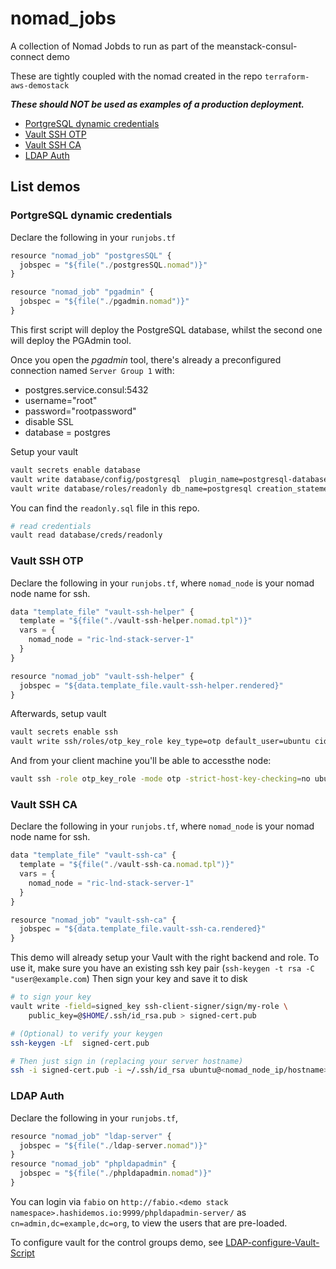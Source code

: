# nomad_jobs <!-- omit in toc -->

A collection of Nomad Jobds to run as part of the meanstack-consul-connect demo

These are tightly coupled with the nomad created in the repo `terraform-aws-demostack`

***These should NOT be used as examples of a production deployment.***
- [PortgreSQL dynamic credentials](#portgresql-dynamic-credentials)
- [Vault SSH OTP](#vault-ssh-otp)
- [Vault SSH CA](#vault-ssh-ca)
- [LDAP Auth](#ldap-auth)

## List demos <!-- omit in toc -->
<a id="markdown-portgresql-dynamic-credentials" name="portgresql-dynamic-credentials"></a>
### PortgreSQL dynamic credentials
Declare the following in your `runjobs.tf`
``` javascript
resource "nomad_job" "postgresSQL" {
  jobspec = "${file("./postgresSQL.nomad")}"
}

resource "nomad_job" "pgadmin" {
  jobspec = "${file("./pgadmin.nomad")}"
}
```
This first script will deploy the PostgreSQL database, whilst the second one will deploy the PGAdmin tool.

Once you open the _pgadmin_ tool, there's already a preconfigured connection named `Server Group 1` with:
* postgres.service.consul:5432
* username="root"
* password="rootpassword"
* disable SSL
* database = postgres

Setup your vault
```bash
vault secrets enable database
vault write database/config/postgresql  plugin_name=postgresql-database-plugin connection_url="postgresql://{{username}}:{{password}}@postgres.service.consul:5432/postgres?sslmode=disable" allowed_roles="*" username="root" password="rootpassword"
vault write database/roles/readonly db_name=postgresql creation_statements=@readonly.sql default_ttl=1h max_ttl=24h
```

You can find the `readonly.sql` file in this repo.

```bash
# read credentials
vault read database/creds/readonly
```

<a id="markdown-vault-ssh-otp-demo" name="vault-ssh-otp-demo"></a>
### Vault SSH OTP

Declare the following in your `runjobs.tf`, where `nomad_node` is your nomad node name for ssh.

``` javascript
data "template_file" "vault-ssh-helper" {
  template = "${file("./vault-ssh-helper.nomad.tpl")}"
  vars = {
    nomad_node = "ric-lnd-stack-server-1"
  }
}

resource "nomad_job" "vault-ssh-helper" {
  jobspec = "${data.template_file.vault-ssh-helper.rendered}"
}
```

Afterwards, setup vault

```bash
vault secrets enable ssh
vault write ssh/roles/otp_key_role key_type=otp default_user=ubuntu cidr_list=0.0.0.0/0
```

And from your client machine you'll be able to accessthe node:

``` bash
vault ssh -role otp_key_role -mode otp -strict-host-key-checking=no ubuntu@<nomad_node_ip/host>
```

<a id="markdown-vault-ssh-ca-demo" name="vault-ssh-ca-demo"></a>
### Vault SSH CA

Declare the following in your `runjobs.tf`, where `nomad_node` is your nomad node name for ssh.

``` javascript
data "template_file" "vault-ssh-ca" {
  template = "${file("./vault-ssh-ca.nomad.tpl")}"
  vars = {
    nomad_node = "ric-lnd-stack-server-1"
  }
}

resource "nomad_job" "vault-ssh-ca" {
  jobspec = "${data.template_file.vault-ssh-ca.rendered}"
}
```

This demo will already setup your Vault with the right backend and role.
To use it, make sure you have an existing ssh key pair (`ssh-keygen -t rsa -C "user@example.com`)
Then sign your key and save it to disk

``` bash
# to sign your key
vault write -field=signed_key ssh-client-signer/sign/my-role \
    public_key=@$HOME/.ssh/id_rsa.pub > signed-cert.pub

# (Optional) to verify your keygen
ssh-keygen -Lf  signed-cert.pub

# Then just sign in (replacing your server hostname)
ssh -i signed-cert.pub -i ~/.ssh/id_rsa ubuntu@<nomad_node_ip/hostname>
```

<a id="markdown-ldap-demo" name="ldap-demo"></a>
### LDAP Auth

Declare the following in your `runjobs.tf`,

``` javascript
resource "nomad_job" "ldap-server" {
  jobspec = "${file("./ldap-server.nomad")}"
}
resource "nomad_job" "phpldapadmin" {
  jobspec = "${file("./phpldapadmin.nomad")}"
}
```

You can login via `fabio` on `http://fabio.<demo stack namespace>.hashidemos.io:9999/phpldapadmin-server/` as `cn=admin,dc=example,dc=org`, to view the users that are pre-loaded.

To configure vault for the control groups demo, see [LDAP-configure-Vault-Script](LDAP-configure-Vault-Script.md)